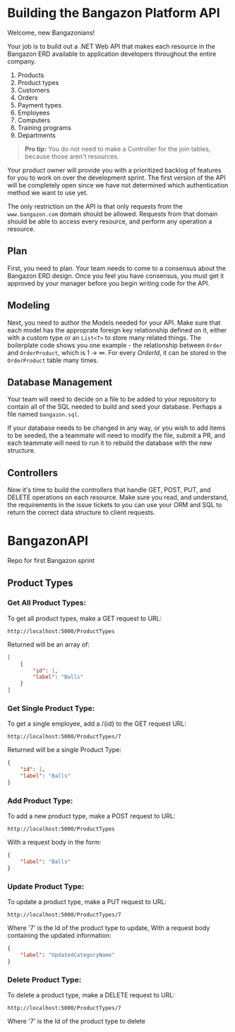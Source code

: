 # Building the Bangazon Platform API

Welcome, new Bangazonians!

Your job is to build out a .NET Web API that makes each resource in the Bangazon ERD available to application developers throughout the entire company.

1. Products
1. Product types
1. Customers
1. Orders
1. Payment types
1. Employees
1. Computers
1. Training programs
1. Departments

> **Pro tip:** You do not need to make a Controller for the join tables, because those aren't resources.

Your product owner will provide you with a prioritized backlog of features for you to work on over the development sprint. The first version of the API will be completely open since we have not determined which authentication method we want to use yet.

The only restriction on the API is that only requests from the `www.bangazon.com` domain should be allowed. Requests from that domain should be able to access every resource, and perform any operation a resource.

## Plan

First, you need to plan. Your team needs to come to a consensus about the Bangazon ERD design. Once you feel you have consensus, you must get it approved by your manager before you begin writing code for the API.

## Modeling

Next, you need to author the Models needed for your API. Make sure that each model has the approprate foreign key relationship defined on it, either with a custom type or an `List<T>` to store many related things. The boilerplate code shows you one example - the relationship between `Order` and `OrderProduct`, which is 1 -> &#8734;. For every _OrderId_, it can be stored in the `OrderProduct` table many times.

## Database Management

Your team will need to decide on a file to be added to your repository to contain all of the SQL needed to build and seed your database. Perhaps a file named `bangazon.sql`.

If your database needs to be changed in any way, or you wish to add items to be seeded, the a teammate will need to modify the file, submit a PR, and each teammate will need to run it to rebuild the database with the new structure.

## Controllers

Now it's time to build the controllers that handle GET, POST, PUT, and DELETE operations on each resource. Make sure you read, and understand, the requirements in the issue tickets to you can use your ORM and SQL to return the correct data structure to client requests.

# BangazonAPI

Repo for first Bangazon sprint

## Product Types

### Get All Product Types:

To get all product types, make a GET request to URL:

```
http://localhost:5000/ProductTypes
```

Returned will be an array of:

```JSON
[
    {
        "id": 1,
        "label": "Balls"
    }
]
```

### Get Single Product Type:

To get a single employee, add a /{id} to the GET request URL:

```
http://localhost:5000/ProductTypes/7
```

Returned will be a single Product Type:

```JSON
{
    "id": 1,
    "label": "Balls"
}
```

### Add Product Type:

To add a new product type, make a POST request to URL:

```
http://localhost:5000/ProductTypes
```

With a request body in the form:

```JSON
{
    "label": "Balls"
}
```

### Update Product Type:

To update a product type, make a PUT request to URL:

```
http://localhost:5000/ProductTypes/7
```

Where '7' is the Id of the product type to update,
With a request body containing the updated information:

```JSON
{
    "label": "UpdatedCategoryName"
}
```

### Delete Product Type:

To delete a product type, make a DELETE request to URL:

```
http://localhost:5000/ProductTypes/7
```

Where '7' is the Id of the product type to delete
